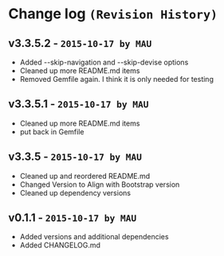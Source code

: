 # Change log `(Revision History)`

## v3.3.5.2 - `2015-10-17 by MAU`
* Added --skip-navigation and --skip-devise options
* Cleaned up more README.md items
* Removed Gemfile again. I think it is only needed for testing
    
## v3.3.5.1 - `2015-10-17 by MAU`
* Cleaned up more README.md items
* put back in Gemfile
    
## v3.3.5 - `2015-10-17 by MAU`
* Cleaned up and reordered README.md
* Changed Version to Align with Bootstrap version
* Cleaned up dependency versions
    
## v0.1.1 - `2015-10-17 by MAU`
* Added versions and additional dependencies
* Added CHANGELOG.md
    
